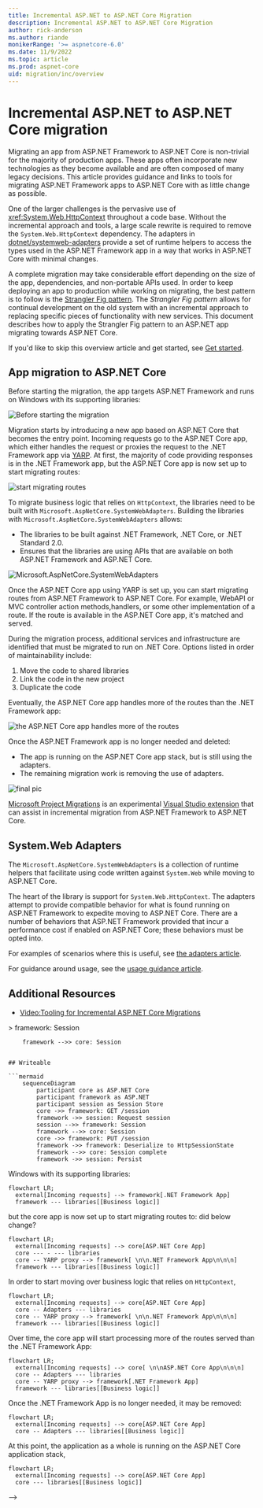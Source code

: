 ```yaml
---
title: Incremental ASP.NET to ASP.NET Core Migration
description: Incremental ASP.NET to ASP.NET Core Migration
author: rick-anderson
ms.author: riande
monikerRange: '>= aspnetcore-6.0'
ms.date: 11/9/2022
ms.topic: article
ms.prod: aspnet-core
uid: migration/inc/overview
---
```


# Incremental ASP.NET to ASP.NET Core migration

Migrating an app from ASP.NET Framework to ASP.NET Core is non-trivial for the majority of production apps. These apps often incorporate new technologies as they become available and are often composed of many legacy decisions. This article provides guidance and links to tools for migrating ASP.NET Framework apps to ASP.NET Core with as little change as possible.

One of the larger challenges is the pervasive use of <xref:System.Web.HttpContext> throughout a code base. Without the incremental approach and tools, a large scale rewrite is required to remove the `System.Web.HttpContext` dependency. The adapters in [dotnet/systemweb-adapters](https://github.com/dotnet/systemweb-adapters) provide a set of runtime helpers to access the types used in the ASP.NET Framework app in a way that works in ASP.NET Core with minimal changes.

A complete migration may take considerable effort depending on the size of the app, dependencies, and non-portable APIs used. In order to keep deploying an app to production while working on migrating, the best pattern is to follow is the [Strangler Fig pattern](/azure/architecture/patterns/strangler-fig). The *Strangler Fig pattern* allows for continual development on the old system with an incremental approach to replacing specific pieces of functionality with new services. This document describes how to apply the Strangler Fig pattern to an ASP.NET app migrating towards ASP.NET Core.

If you'd like to skip this overview article and get started, see [Get started](xref:migration/inc/start).

## App migration to ASP.NET Core

Before starting the migration, the app targets ASP.NET Framework and runs on Windows with its supporting libraries:

![Before starting the migration](~/migration/inc/overview/static/1.png)

Migration starts by introducing a new app based on ASP.NET Core that becomes the entry point. Incoming requests go to the ASP.NET Core app, which either handles the request or proxies the request to the .NET Framework app via [YARP](https://microsoft.github.io/reverse-proxy/). At first, the majority of code providing responses is in the .NET Framework app, but the ASP.NET Core app is now set up to start migrating routes:

![start migrating routes](~/migration/inc/overview/static/nop.png)

To migrate business logic that relies on `HttpContext`, the libraries need to be built with `Microsoft.AspNetCore.SystemWebAdapters`. Building the libraries with `Microsoft.AspNetCore.SystemWebAdapters` allows:

* The libraries to be built against .NET Framework, .NET Core, or .NET Standard 2.0.
* Ensures that the libraries are using APIs that are available on both ASP.NET Framework and ASP.NET Core.

![Microsoft.AspNetCore.SystemWebAdapters](~/migration/inc/overview/static/sys_adapt.png)

Once the ASP.NET Core app using YARP is set up, you can start migrating routes from ASP.NET Framework to ASP.NET Core. For example, WebAPI or MVC controller action methods,handlers, or some other implementation of a route. If the route is available in the ASP.NET Core app, it's matched and served.

During the migration process, additional services and infrastructure are identified that must be migrated to run on .NET Core. Options listed in order of maintainability include:

1. Move the code to shared libraries
1. Link the code in the new project
1. Duplicate the code

Eventually, the ASP.NET Core app handles more of the routes than the .NET Framework app:

![the ASP.NET Core app handles more of the routes](~/migration/inc/overview/static/sys_adapt.png)

Once the ASP.NET Framework app is no longer needed and deleted:

* The app is running on the ASP.NET Core app stack, but is still using the adapters.
* The remaining migration work is removing the use of adapters.

![final pic](~/migration/inc/overview/static/final.png)

[Microsoft Project Migrations](https://marketplace.visualstudio.com/items?itemName=WebToolsTeam.aspnetprojectmigrations) is an experimental [Visual Studio extension](/visualstudio/ide/finding-and-using-visual-studio-extensions) that can assist in incremental migration from ASP.NET Framework to ASP.NET Core.

## System.Web Adapters

The `Microsoft.AspNetCore.SystemWebAdapters` is a collection of runtime helpers that facilitate using code written against `System.Web` while moving to ASP.NET Core.

The heart of the library is support for `System.Web.HttpContext`. The adapters attempt to provide compatible behavior for what is found running on ASP.NET Framework to expedite moving to ASP.NET Core. There are a number of behaviors that ASP.NET Framework provided that incur a performance cost if enabled on ASP.NET Core; these behaviors must be opted into.

For examples of scenarios where this is useful, see [the adapters article](xref:migration/inc/adapters).

For guidance around usage, see the [usage guidance article](xref:migration/inc/usage_guidance).

## Additional Resources

* [Video:Tooling for Incremental ASP.NET Core Migrations](https://www.youtube.com/watch?v=P96l0pDNVpM)

<!--  mermaid incase we want to change imaged

```mermaid
    sequenceDiagram
        participant core as ASP.NET Core
        participant framework as ASP.NET
        participant session as Session Store
        core ->> framework: GET /session
        framework ->> session: Request session
        session -->> framework: Session
        framework -->> core: Session
```

## Writeable

```mermaid
    sequenceDiagram
        participant core as ASP.NET Core
        participant framework as ASP.NET
        participant session as Session Store
        core ->> framework: GET /session
        framework ->> session: Request session
        session -->> framework: Session
        framework -->> core: Session
        core ->> framework: PUT /session
        framework ->> framework: Deserialize to HttpSessionState
        framework -->> core: Session complete
        framework ->> session: Persist
```
 
 Windows with its supporting libraries:

```mermaid
flowchart LR;
  external[Incoming requests] --> framework[.NET Framework App]
  framework --- libraries[[Business logic]]
```

 but the core app is now set up to start migrating routes to: did below change?

```mermaid
flowchart LR;
  external[Incoming requests] --> core[ASP.NET Core App]
  core --- - --- libraries
  core -- YARP proxy --> framework[ \n\n.NET Framework App\n\n\n]
  framework --- libraries[[Business logic]]
```

In order to start moving over business logic that relies on `HttpContext`, 

```mermaid
flowchart LR;
  external[Incoming requests] --> core[ASP.NET Core App]
  core -- Adapters --- libraries
  core -- YARP proxy --> framework[ \n\n.NET Framework App\n\n\n]
  framework --- libraries[[Business logic]]
```

Over time, the core app will start processing more of the routes served than the .NET Framework App:

```mermaid
flowchart LR;
  external[Incoming requests] --> core[ \n\nASP.NET Core App\n\n\n]
  core -- Adapters --- libraries
  core -- YARP proxy --> framework[.NET Framework App]
  framework --- libraries[[Business logic]]
```

Once the .NET Framework App is no longer needed, it may be removed:

```mermaid
flowchart LR;
  external[Incoming requests] --> core[ASP.NET Core App]
  core -- Adapters --- libraries[[Business logic]]
```

At this point, the application as a whole is running on the ASP.NET Core application stack,
```mermaid
flowchart LR;
  external[Incoming requests] --> core[ASP.NET Core App]
  core --- libraries[[Business logic]]
```

-->
